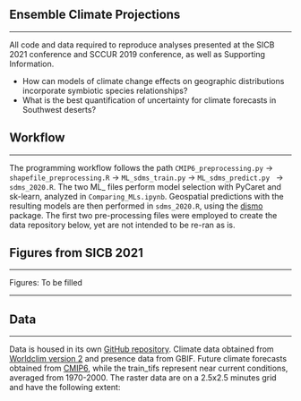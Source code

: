 ## Ensemble Climate Projections 

---

All code and data required to reproduce analyses presented at the SICB 2021 conference and SCCUR 2019 conference, as well as Supporting Information.

* How can models of climate change effects on geographic distributions incorporate symbiotic species relationships? 
* What is the best quantification of uncertainty for climate forecasts in Southwest deserts?

## Workflow

---

The programming workflow follows the path `CMIP6_preprocessing.py` -> `shapefile_preprocessing.R` -> `ML_sdms_train.py` -> `ML_sdms_predict.py ` -> `sdms_2020.R`. The two ML_ files perform model selection with PyCaret and sk-learn, analyzed in `Comparing_MLs.ipynb`. Geospatial predictions with the resulting models are then performed in `sdms_2020.R`, using the [dismo](https://cran.r-project.org/web/packages/dismo/dismo.pdf) package. The first two pre-processing files were employed to create the data repository below, yet are not intended to be re-ran as is. 


## Figures from SICB 2021

---

Figures: To be filled

---

## Data

---
Data is housed in its own [GitHub repository](https://github.com/daniel-furman/xantusia-data). Climate data obtained from [Worldclim version 2](https://www.worldclim.org/) and presence data from GBIF. Future climate forecasts obtained from [CMIP6](https://www.worldclim.org/data/cmip6/cmip6_clim2.5m.html), while the train_tifs represent near current conditions, averaged from 1970-2000. The raster data are on a 2.5x2.5 minutes grid and have the following extent: 
